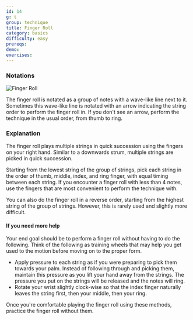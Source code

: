 ```yaml
---
id: 14
g: t
group: technique
title: Finger Roll
category: basics
difficulty: easy
prereqs: 
demo: 
exercises:
---
```


### Notations 

![Finger Roll]()

The finger roll is notated as a group of notes with a wave-like line next to it. Sometimes this wave-like line is notated with an arrow indicating the string order to perform the finger roll in. If you don't see an arrow, perform the technique in the usual order, from thumb to ring.

### Explanation

The finger roll plays multiple strings in quick succession using the fingers on your right hand. Similar to a downwards strum, multiple strings are picked in quick succession.  

Starting from the <span class="tt" data-tip="the string with the lowest pitch, or at the bottom of the tab">lowest string</span> of the group of strings, pick each string in the order of thumb, middle, index, and ring finger, with equal timing between each string. If you encounter a finger roll with less than 4 notes, use the fingers that are most convenient to perform the technique with.

You can also do the finger roll in a reverse order, starting from the <span class="tt" data-tip="the string with the highest pitch, or at the top of the tab">highest string</span> of the group of strings. However, this is rarely used and slightly more difficult.

#### If you need more help

Your end goal should be to perform a finger roll without having to do the following. Think of the following as training wheels that may help you get used to the motion before moving on to the proper form.

- Apply pressure to each string as if you were preparing to pick them towards your palm. Instead of following through and picking them, maintain this pressure as you lift your hand away from the strings. The pressure you put on the strings will be released and the notes will ring.
- Rotate your wrist slightly clock-wise so that the index finger naturally leaves the string first, then your middle, then your ring. 

Once you're comfortable playing the finger roll using these methods, practice the finger roll without them.